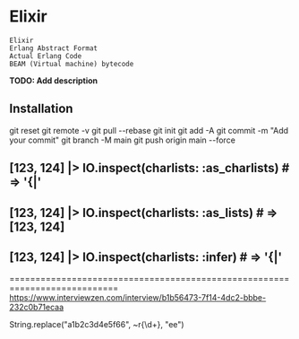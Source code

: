 # Elixir
    Elixir
    Erlang Abstract Format
    Actual Erlang Code
    BEAM (Virtual machine) bytecode

**TODO: Add description**


## Installation

git reset 
git remote -v
git pull --rebase
git init
git add -A
git commit -m "Add your commit"
git branch -M main
git push origin main --force

## [123, 124] |> IO.inspect(charlists: :as_charlists) # => '{|'
## [123, 124] |> IO.inspect(charlists: :as_lists) # => [123, 124]
## [123, 124] |> IO.inspect(charlists: :infer) # => '{|'

===========================================================================
https://www.interviewzen.com/interview/b1b56473-7f14-4dc2-bbbe-232c0b71ecaa



String.replace("a1b2c3d4e5f66", ~r{\d+}, "ee") 